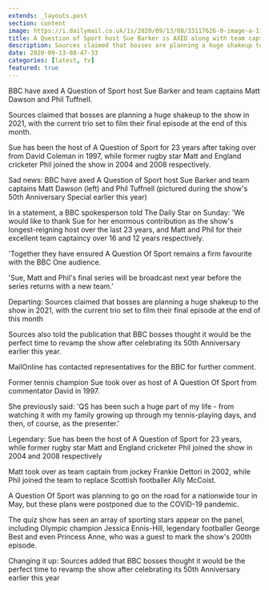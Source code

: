 ```yaml
---
extends: _layouts.post
section: content
image: https://i.dailymail.co.uk/1s/2020/09/13/08/33117626-0-image-a-11_1599983133782.jpg 
title: A Question of Sport host Sue Barker is AXED along with team captains Phil Tuffnell and Matt Dawson 
description: Sources claimed that bosses are planning a huge shakeup to the show in 2021, with the current trio set to film their final episode at the end of this month. 
date: 2020-09-13-08-47-33 
categories: [latest, tv] 
featured: true 
--- 
```

BBC have axed A Question of Sport host Sue Barker and team captains Matt Dawson and Phil Tuffnell.

Sources claimed that bosses are planning a huge shakeup to the show in 2021, with the current trio set to film their final episode at the end of this month.

Sue has been the host of A Question of Sport for 23 years after taking over from David Coleman in 1997, while former rugby star Matt and England cricketer Phil joined the show in 2004 and 2008 respectively.

Sad news: BBC have axed A Question of Sport host Sue Barker and team captains Matt Dawson (left) and Phil Tuffnell (pictured during the show's 50th Anniversary Special earlier this year)

In a statement, a BBC spokesperson told The Daily Star on Sunday: 'We would like to thank Sue for her enormous contribution as the show's longest-reigning host over the last 23 years, and Matt and Phil for their excellent team captaincy over 16 and 12 years respectively.

'Together they have ensured A Question Of Sport remains a firm favourite with the BBC One audience.

'Sue, Matt and Phil's final series will be broadcast next year before the series returns with a new team.'

Departing: Sources claimed that bosses are planning a huge shakeup to the show in 2021, with the current trio set to film their final episode at the end of this month

Sources also told the publication that BBC bosses thought it would be the perfect time to revamp the show after celebrating its 50th Anniversary earlier this year.

MailOnline has contacted representatives for the BBC for further comment.

Former tennis champion Sue took over as host of A Question Of Sport from commentator David in 1997.

She previously said: 'QS has been such a huge part of my life - from watching it with my family growing up through my tennis-playing days, and then, of course, as the presenter.'

Legendary: Sue has been the host of A Question of Sport for 23 years, while former rugby star Matt and England cricketer Phil joined the show in 2004 and 2008 respectively

Matt took over as team captain from jockey Frankie Dettori in 2002, while Phil joined the team to replace Scottish footballer Ally McCoist.

A Question Of Sport was planning to go on the road for a nationwide tour in May, but these plans were postponed due to the COVID-19 pandemic.

The quiz show has seen an array of sporting stars appear on the panel, including Olympic champion Jessica Ennis-Hill, legendary footballer George Best and even Princess Anne, who was a guest to mark the show's 200th episode.

Changing it up: Sources added that BBC bosses thought it would be the perfect time to revamp the show after celebrating its 50th Anniversary earlier this year

